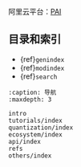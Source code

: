 ```{include} ../README.md 
```

阿里云平台：[PAI](https://www.aliyun.com/product/bigdata/learn)

## 目录和索引

* {ref}`genindex`
* {ref}`modindex`
* {ref}`search`

```{toctree}
:caption: 导航
:maxdepth: 3

intro
tutorials/index
quantization/index
ecosystem/index
api/index
refs
others/index
```